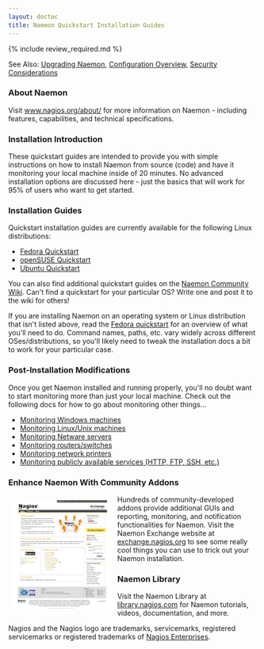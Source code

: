 ```yaml
---
layout: doctoc
title: Naemon Quickstart Installation Guides
---
```


{% include review_required.md %}

<span class="glyphicon glyphicon-arrow-right"></span> See Also: <a href="upgrading.html">Upgrading Naemon</a>, <a href="config.html">Configuration Overview</a>, <a href="security.html">Security Considerations</a>

### About Naemon

Visit <a href="http://www.nagios.org/about/" target="_blank">www.nagios.org/about/</a> for more information on Naemon - including features, capabilities, and technical specifications.

### Installation Introduction

These quickstart guides are intended to provide you with simple instructions on how to install Naemon from source (code) and have it monitoring your local machine inside of 20 minutes.  No advanced installation options are discussed here - just the basics that will work for 95% of users who want to get started.

### Installation Guides

Quickstart installation guides are currently available for the following Linux distributions:

<ul>
<li><a href="quickstart-fedora.html">Fedora Quickstart</a></li>
<li><a href="quickstart-opensuse.html">openSUSE Quickstart</a></li>
<li><a href="quickstart-ubuntu.html">Ubuntu Quickstart</a></li>
</ul>

You can also find additional quickstart guides on the <a href="http://wiki.nagios.org/">Naemon Community Wiki</a>.  Can't find a quickstart for your particular OS?  Write one and post it to the wiki for others!

If you are installing Naemon on an operating system or Linux distribution that isn't listed above, read the <a href="quickstart-fedora.html">Fedora quickstart</a> for an overview of what you'll need to do.  Command names, paths, etc. vary widely across different OSes/distributions, so you'll likely need to tweak the installation docs a bit to work for your particular case.

### Post-Installation Modifications

Once you get Naemon installed and running properly, you'll no doubt want to start monitoring more than just your local machine.  Check out the following docs for how to go about monitoring other things...

<ul>
<li><a href="monitoring-windows.html">Monitoring Windows machines</a></li>
<li><a href="monitoring-linux.html">Monitoring Linux/Unix machines</a></li>
<li><a href="monitoring-netware.html">Monitoring Netware servers</a></li>
<li><a href="monitoring-routers.html">Monitoring routers/switches</a></li>
<li><a href="monitoring-printers.html">Monitoring network printers</a></li>
<li><a href="monitoring-publicservices.html">Monitoring publicly available services (HTTP, FTP, SSH, etc.)</a></li>
</ul>

### Enhance Naemon With Community Addons

<a href="http://exchange.nagios.org/" target="_blank"><img src="/images/nagiosexchange.png" border="0" alt="Naemon Exchange" title="Naemon Exchange" style="float: left; padding: 10px 10px 0 10px;"></a>

Hundreds of community-developed addons provide additional GUIs and reporting, monitoring, and notification functionalities for Naemon.  Visit the Naemon Exchange website at <a href="http://exchange.nagios.org" target="_blank">exchange.nagios.org</a> to see some really cool things you can use to trick out your Naemon installation.

### Naemon Library

Visit the Naemon Library at <a href="http://library.nagios.com" target="_blank">library.nagios.com</a> for Naemon tutorials, videos, documentation, and more.

Nagios and the Nagios logo are trademarks, servicemarks, registered servicemarks or registered trademarks of <a href="http://www.nagios.com/" target="_blank">Nagios Enterprises</a>.
